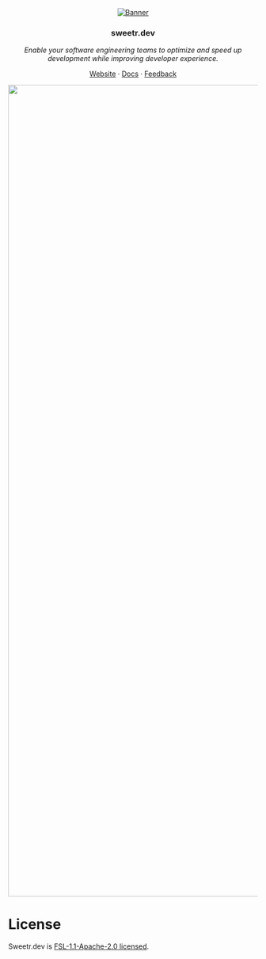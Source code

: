 <div align="center">
  <a href="https://sweetr.dev">
    <img src="https://github.com/sweetr-dev/sweetr.dev/assets/1367578/4b35cc76-78d1-4f01-8476-c1d7f515fad4" alt="Banner">
  </a>
</div>
<h3 align="center">sweetr.dev</h3>
<p align="center">
  <i>Enable your software engineering teams to optimize and speed up development while improving developer experience.</i>
</p>

<p align="center">
  <a href="https://sweetr.dev">Website</a>
  ·
  <a href="https://docs.sweetr.dev/">Docs</a>
  ·
  <a href="https://sweetr.featurebase.app/">Feedback</a>
</p>

<p align="center">
  <img width="1640" alt="screenshot" src="https://sweetr.dev/images/demo.gif">
</p>

# License

Sweetr.dev is [FSL-1.1-Apache-2.0 licensed](LICENSE).
